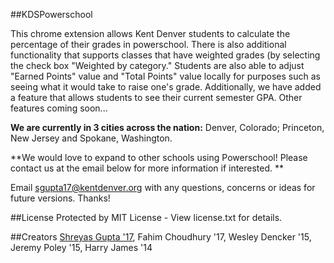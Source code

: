 ##KDSPowerschool

This chrome extension allows Kent Denver students to calculate the percentage of their grades in powerschool. There is also additional functionality that supports classes that have weighted grades (by selecting the check box "Weighted by category." Students are also able to adjust "Earned Points" value and "Total Points" value locally for purposes such as seeing what it would take to raise one's grade. Additionally, we have added a feature that allows students to see their current semester GPA. Other features coming soon...

**We are currently in 3 cities across the nation:** Denver, Colorado; Princeton, New Jersey and Spokane, Washington.

**We would love to expand to other schools using Powerschool! Please contact us at the email below for more information if interested. **

Email sgupta17@kentdenver.org with any questions, concerns or ideas for future versions. Thanks!

##License
Protected by MIT License - View license.txt for details.

##Creators
[Shreyas Gupta '17](https://www.linkedin.com/in/shreyasgupta17), Fahim Choudhury '17, Wesley Dencker '15, Jeremy Poley '15, Harry James '14
